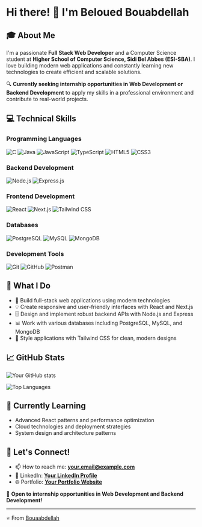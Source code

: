 # Hi there! 👋 I'm Beloued Bouabdellah

## 🎓 About Me
I'm a passionate **Full Stack Web Developer** and a Computer Science student at **Higher School of Computer Science, Sidi Bel Abbes (ESI-SBA)**. I love building modern web applications and constantly learning new technologies to create efficient and scalable solutions.

🔍 **Currently seeking internship opportunities in Web Development or Backend Development** to apply my skills in a professional environment and contribute to real-world projects.

## 💻 Technical Skills

### Programming Languages
![C](https://img.shields.io/badge/C-00599C?style=for-the-badge&logo=c&logoColor=white)
![Java](https://img.shields.io/badge/Java-ED8B00?style=for-the-badge&logo=openjdk&logoColor=white)
![JavaScript](https://img.shields.io/badge/JavaScript-F7DF1E?style=for-the-badge&logo=javascript&logoColor=black)
![TypeScript](https://img.shields.io/badge/TypeScript-007ACC?style=for-the-badge&logo=typescript&logoColor=white)
![HTML5](https://img.shields.io/badge/HTML5-E34F26?style=for-the-badge&logo=html5&logoColor=white)
![CSS3](https://img.shields.io/badge/CSS3-1572B6?style=for-the-badge&logo=css3&logoColor=white)

### Backend Development
![Node.js](https://img.shields.io/badge/Node.js-43853D?style=for-the-badge&logo=node.js&logoColor=white)
![Express.js](https://img.shields.io/badge/Express.js-404D59?style=for-the-badge&logo=express&logoColor=white)

### Frontend Development
![React](https://img.shields.io/badge/React-20232A?style=for-the-badge&logo=react&logoColor=61DAFB)
![Next.js](https://img.shields.io/badge/Next.js-000000?style=for-the-badge&logo=next.js&logoColor=white)
![Tailwind CSS](https://img.shields.io/badge/Tailwind_CSS-38B2AC?style=for-the-badge&logo=tailwind-css&logoColor=white)

### Databases
![PostgreSQL](https://img.shields.io/badge/PostgreSQL-316192?style=for-the-badge&logo=postgresql&logoColor=white)
![MySQL](https://img.shields.io/badge/MySQL-00000F?style=for-the-badge&logo=mysql&logoColor=white)
![MongoDB](https://img.shields.io/badge/MongoDB-4EA94B?style=for-the-badge&logo=mongodb&logoColor=white)

### Development Tools
![Git](https://img.shields.io/badge/Git-F05032?style=for-the-badge&logo=git&logoColor=white)
![GitHub](https://img.shields.io/badge/GitHub-100000?style=for-the-badge&logo=github&logoColor=white)
![Postman](https://img.shields.io/badge/Postman-FF6C37?style=for-the-badge&logo=postman&logoColor=white)

## 🚀 What I Do

- 🔧 Build full-stack web applications using modern technologies
- 💡 Create responsive and user-friendly interfaces with React and Next.js
- 🗄️ Design and implement robust backend APIs with Node.js and Express
- 📊 Work with various databases including PostgreSQL, MySQL, and MongoDB
- 🎨 Style applications with Tailwind CSS for clean, modern designs

## 📈 GitHub Stats

![Your GitHub stats](https://github-readme-stats.vercel.app/api?username=Bouaabdellah&show_icons=true&theme=radical)

![Top Languages](https://github-readme-stats.vercel.app/api/top-langs/?username=Bouaabdellah&layout=compact&theme=radical)

## 🌱 Currently Learning

- Advanced React patterns and performance optimization
- Cloud technologies and deployment strategies
- System design and architecture patterns

## 💬 Let's Connect!

- 📫 How to reach me: **your.email@example.com**
- 💼 LinkedIn: **[Your LinkedIn Profile](https://www.linkedin.com/in/bouaa-beloued-297621368/)**
- 🌐 Portfolio: **[Your Portfolio Website](https://yourportfolio.com)**

💼 **Open to internship opportunities in Web Development and Backend Development!**

---

⭐️ From [Bouaabdellah](https://github.com/YOUR_USERNAME)
